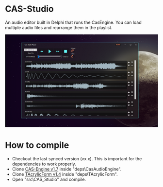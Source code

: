 # CAS-Studio
An audio editor built in Delphi that runs the CasEngine.
You can load multiple audio files and rearrange them in the playlist.

![](docs/current.png)  

# How to compile
- Checkout the last synced version (vx.x). This is important for the dependencies to work properly.
- Clone [CAS-Engine v1.7](https://github.com/ah-jr/CAS-Engine) inside "deps\CasAudioEngine\".
- Clone [TAcrylicForm v1.4](https://github.com/ah-jr/TAcrylicForm) inside "deps\TAcrylicForm\".
- Open "src\CAS_Studio" and compile.
